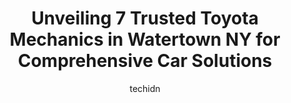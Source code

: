 ---
layout: ampstory
image: https://images.unsplash.com/photo-1600978257452-c6c0bc8660d4?ixlib=rb-4.0.3&ixid=MnwxMjA3fDB8MHxwaG90by1wYWdlfHx8fGVufDB8fHx8&auto=format&fit=crop&w=640&h=853&q=80
author: techidn
featured: false
description: Searching for the finest Toyota Mechanic in Watertown NY, USA? Look no further than the 7 best Toyota Mechanic in the area, where youll find a team of highly qualified professionals ready t
title: Unveiling 7 Trusted Toyota Mechanics in Watertown NY for Comprehensive Car Solutions
cover:
   title: Unveiling 7 Trusted Toyota Mechanics in Watertown NY for Comprehensive Car Solutions
   subtitle: Rickpate
   background: https://images.unsplash.com/photo-1600978257452-c6c0bc8660d4?ixlib=rb-4.0.3&ixid=MnwxMjA3fDB8MHxwaG90by1wYWdlfHx8fGVufDB8fHx8&auto=format&fit=crop&w=640&h=853&q=80

pages: 
 - layout: thirds
   top: <h1>#1 Goodyear Auto Service</h1>
   bottom: "<p>I was traveling out of country and my oil light came on. I got off the highway right away and pulled into Good Year. They were amazing!  They got me in with a fully booke</p>"
   background: https://www.knot35.com/toplist/wp-content/uploads/2023/06/best-toyota-mechanic-1-in-watertown-ny-1685831122.jpeg
   backgroundblur: true
 - layout: thirds
   top: <h1>#2 Widrick Auto Sales</h1>
   bottom: "<p>19079 US-11, Watertown, NY 13601, United States</p>"
   background: https://www.knot35.com/toplist/wp-content/uploads/2023/06/best-toyota-mechanic-2-in-watertown-ny-1685831122.jpeg
   cta:
      link: https://www.knot35.com/toplist/unveiling-7-trusted-toyota-mechanics-in-watertown-ny-for-comprehensive-car-solutions/
      text: Unveiling 7 Trusted Toyota Mechanics in Watertown NY for Comprehensive Car Solutions
 - layout: thirds
   top: <h1>#3 G Wizz Auto Sales Inc</h1>
   bottom: "<p>533 Leray St, Watertown, NY 13601, United States</p>"
   background: https://www.knot35.com/toplist/wp-content/uploads/2023/06/best-toyota-mechanic-3-in-watertown-ny-1685831123.jpeg
   cta:
      link: https://www.knot35.com/toplist/unveiling-7-trusted-toyota-mechanics-in-watertown-ny-for-comprehensive-car-solutions/
      text: Unveiling 7 Trusted Toyota Mechanics in Watertown NY for Comprehensive Car Solutions
 - layout: thirds
   top: <h1>#4 AAMCO Transmissions & Total Car Care</h1>
   bottom: "<p>595 Coffeen St, Watertown, NY 13601, United States</p>"
   background: https://images.unsplash.com/photo-1614648718611-0635f29016cb?ixlib=rb-4.0.3&ixid=MnwxMjA3fDB8MHxwaG90by1wYWdlfHx8fGVufDB8fHx8&auto=format&fit=crop&w=640&h=853&q=80
   cta:
      link: https://www.knot35.com/toplist/unveiling-7-trusted-toyota-mechanics-in-watertown-ny-for-comprehensive-car-solutions/
      text: Unveiling 7 Trusted Toyota Mechanics in Watertown NY for Comprehensive Car Solutions
 - layout: thirds
   top: <h1>#5 Precision Towing & Auto Worx</h1>
   bottom: "<p>342 Factory St, Watertown, NY 13601, United States</p>"
   background: https://images.unsplash.com/photo-1567095761054-7a02e69e5c43?ixlib=rb-4.0.3&ixid=MnwxMjA3fDB8MHxwaG90by1wYWdlfHx8fGVufDB8fHx8&auto=format&fit=crop&w=640&h=853&q=80
   cta:
      link: https://www.knot35.com/toplist/unveiling-7-trusted-toyota-mechanics-in-watertown-ny-for-comprehensive-car-solutions/
      text: Unveiling 7 Trusted Toyota Mechanics in Watertown NY for Comprehensive Car Solutions
 - layout: thirds
   top: <h1>#6 Watertown Spring & Alignment</h1>
   bottom: "<p>445 Coffeen St, Watertown, NY 13601, United States</p>"
   background: https://images.unsplash.com/photo-1615749413727-825b59a857b5?ixlib=rb-4.0.3&ixid=MnwxMjA3fDB8MHxwaG90by1wYWdlfHx8fGVufDB8fHx8&auto=format&fit=crop&w=640&h=853&q=80
   cta:
      link: https://www.knot35.com/toplist/unveiling-7-trusted-toyota-mechanics-in-watertown-ny-for-comprehensive-car-solutions/
      text: Unveiling 7 Trusted Toyota Mechanics in Watertown NY for Comprehensive Car Solutions
 - layout: thirds
   top: <h1>#7 Rays Service Center</h1>
   bottom: "<p>741 Leray St, Watertown, NY 13601, United States</p>"
   background: https://images.unsplash.com/photo-1531169509526-f8f1fdaa4a67?ixlib=rb-4.0.3&ixid=MnwxMjA3fDB8MHxwaG90by1wYWdlfHx8fGVufDB8fHx8&auto=format&fit=crop&w=640&h=853&q=80
   cta:
      link: https://www.knot35.com/toplist/unveiling-7-trusted-toyota-mechanics-in-watertown-ny-for-comprehensive-car-solutions/
      text: Unveiling 7 Trusted Toyota Mechanics in Watertown NY for Comprehensive Car Solutions
 - layout: thirds
   middle: Continue reading...
   background: https://images.unsplash.com/photo-1527066579998-dbbae57f45ce?ixlib=rb-4.0.3&ixid=MnwxMjA3fDB8MHxwaG90by1wYWdlfHx8fGVufDB8fHx8&auto=format&fit=crop&w=640&h=853&q=80
   cta:
      link: https://www.knot35.com/toplist/unveiling-7-trusted-toyota-mechanics-in-watertown-ny-for-comprehensive-car-solutions/
      text: Unveiling 7 Trusted Toyota Mechanics in Watertown NY for Comprehensive Car Solutions
      
---